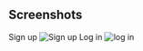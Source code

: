 ## Screenshots

Sign up ![Sign up](https://i.postimg.cc/cHKX87Jt/Whats-App-Image-2020-12-18-at-1-44-54-AM.jpg)
Log in ![log in](https://i.postimg.cc/YSpVpdbZ/Whats-App-Image-2020-12-18-at-1-44-55-AM-1.jpg)
